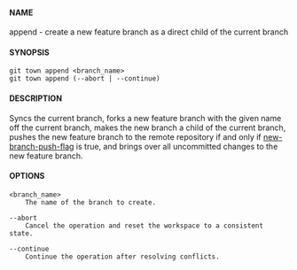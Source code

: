 #### NAME

append - create a new feature branch as a direct child of the current branch

#### SYNOPSIS

```
git town append <branch_name>
git town append (--abort | --continue)
```

#### DESCRIPTION

Syncs the current branch,
forks a new feature branch with the given name off the current branch,
makes the new branch a child of the current branch,
pushes the new feature branch to the remote repository
if and only if [new-branch-push-flag](./new-branch-push-flag.md) is true,
and brings over all uncommitted changes to the new feature branch.

#### OPTIONS

```
<branch_name>
    The name of the branch to create.

--abort
    Cancel the operation and reset the workspace to a consistent state.

--continue
    Continue the operation after resolving conflicts.
```
